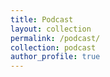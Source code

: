 ```yaml
---
title: Podcast
layout: collection
permalink: /podcast/
collection: podcast
author_profile: true
---
```

